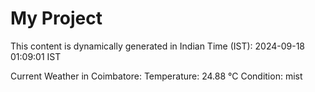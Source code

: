 # My Project

This content is dynamically generated in Indian Time (IST): 2024-09-18 01:09:01 IST


Current Weather in Coimbatore:
Temperature: 24.88 °C
Condition: mist
